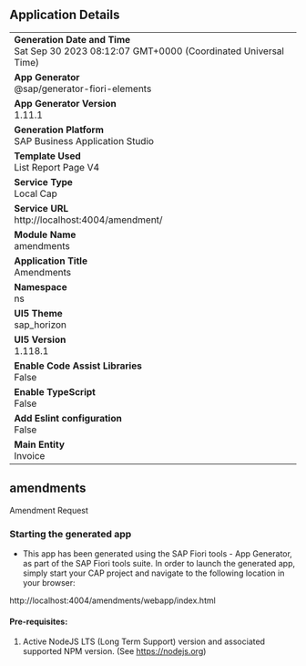 ## Application Details
|               |
| ------------- |
|**Generation Date and Time**<br>Sat Sep 30 2023 08:12:07 GMT+0000 (Coordinated Universal Time)|
|**App Generator**<br>@sap/generator-fiori-elements|
|**App Generator Version**<br>1.11.1|
|**Generation Platform**<br>SAP Business Application Studio|
|**Template Used**<br>List Report Page V4|
|**Service Type**<br>Local Cap|
|**Service URL**<br>http://localhost:4004/amendment/
|**Module Name**<br>amendments|
|**Application Title**<br>Amendments|
|**Namespace**<br>ns|
|**UI5 Theme**<br>sap_horizon|
|**UI5 Version**<br>1.118.1|
|**Enable Code Assist Libraries**<br>False|
|**Enable TypeScript**<br>False|
|**Add Eslint configuration**<br>False|
|**Main Entity**<br>Invoice|

## amendments

Amendment Request

### Starting the generated app

-   This app has been generated using the SAP Fiori tools - App Generator, as part of the SAP Fiori tools suite.  In order to launch the generated app, simply start your CAP project and navigate to the following location in your browser:

http://localhost:4004/amendments/webapp/index.html

#### Pre-requisites:

1. Active NodeJS LTS (Long Term Support) version and associated supported NPM version.  (See https://nodejs.org)


